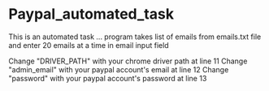 # Paypal_automated_task
This is an automated task ... program takes list of emails from emails.txt file  and enter 20 emails at a time in email input field

Change "DRIVER_PATH" with your chrome driver path at line 11
Change "admin_email" with your paypal account's email at line 12
Change "password" with your paypal account's password at line 13
